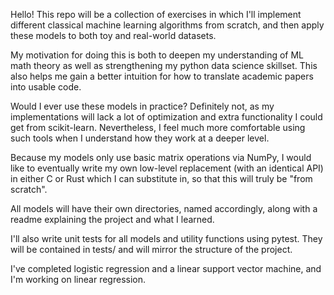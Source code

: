 Hello! This repo will be a collection of exercises in which I'll implement different classical machine learning algorithms from scratch, and then apply these models to both toy and real-world datasets.

My motivation for doing this is both to deepen my understanding of ML math theory as well as strengthening my python data science skillset. This also helps me gain a better intuition for how to translate academic papers into usable code.

Would I ever use these models in practice? Definitely not, as my implementations will lack a lot of optimization and extra functionality I could get from scikit-learn. Nevertheless, I feel much more comfortable using such tools when I understand how they work at a deeper level.

Because my models only use basic matrix operations via NumPy, I would like to eventually write my own low-level replacement (with an identical API) in either C or Rust which I can substitute in, so that this will truly be "from scratch". 

All models will have their own directories, named accordingly, along with a readme explaining the project and what I learned.

I'll also write unit tests for all models and utility functions using pytest. They will be contained in tests/ and will mirror the structure of the project.

I've completed logistic regression and a linear support vector machine, and I'm working on linear regression.

